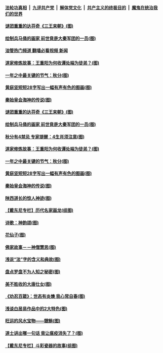 ####  [法轮功真相](../../../../basic/blob/master/README.md?t=09231201) &nbsp;|&nbsp; [九评共产党](../../../../9ping.md/blob/master/README.md?t=09231201) &nbsp;|&nbsp; [解体党文化](../../../../jtdwh.md/blob/master/README.md?t=09231201)  &nbsp;|&nbsp; [共产主义的终极目的](../../../../gczydzjmd.md/blob/master/README.md?t=09231201) &nbsp;|&nbsp; [魔鬼在统治我们的世界](../../../../mgztzwmdsj.md/blob/master/README.md?t=09231201) 

#### [谜团重重的达芬奇《三王来朝》(图)](../pages/p7/1016943.md?t=09231201) 

#### [绘制兵马俑的画家 前世竟是大秦军团的一员(图)](../pages/p7/1015593.md?t=09231201) 

#### [油管热门频道 翻墙必看视频 新闻](http://45.76.130.85:81/youtube.html?09231201)

#### [道家修炼故事：王重阳为何收谭处端为徒弟？(图)](../pages/p7/1017262.md?t=09231201) 

#### [一年之中最关键的节气：秋分(图)](../pages/p7/1017234.md?t=09231201) 

#### [黄庭坚短短28字写出一幅有声有色的图画(图)](../pages/p7/1017024.md?t=09231201) 

#### [秦始皇会海神的传说(图)](../pages/p7/1017147.md?t=09231201) 

#### [谜团重重的达芬奇《三王来朝》(图)](../pages/p7/1016943.md?t=09231201) 

#### [绘制兵马俑的画家 前世竟是大秦军团的一员(图)](../pages/p7/1015593.md?t=09231201) 

#### [秋分有4禁忌 专家提醒：4生肖须注意(图)](../pages/p7/1017280.md?t=09231201) 

#### [道家修炼故事：王重阳为何收谭处端为徒弟？(图)](../pages/p7/1017262.md?t=09231201) 

#### [一年之中最关键的节气：秋分(图)](../pages/p7/1017234.md?t=09231201) 

#### [黄庭坚短短28字写出一幅有声有色的图画(图)](../pages/p7/1017024.md?t=09231201) 

#### [秦始皇会海神的传说(图)](../pages/p7/1017147.md?t=09231201) 

#### [陕西道长的惊人神迹(图)](../pages/p7/1016200.md?t=09231201) 

#### [【戴东尼专栏】历代名家画龙(组图)](../pages/p7/1011260.md?t=09231201) 

#### [诗歌：神韵颂(图)](../pages/p7/1017074.md?t=09231201) 

#### [花仙子(图)](../pages/p7/1015678.md?t=09231201) 

#### [佛家故事－－神僧慧思(图)](../pages/p7/1016988.md?t=09231201) 

#### [浅说“法”字的含义和典故(图)](../pages/p7/1016452.md?t=09231201) 

#### [盘点罗盘不为人知之秘密(图)](../pages/p7/1016624.md?t=09231201) 

#### [美不胜收的大唐仕女(图)](../pages/p7/1015592.md?t=09231201) 

#### [《劝忍百箴》：世态有炎燠 我心常自春(图)](../pages/p7/1016920.md?t=09231201) 

#### [浅谈白居易作品中的2大特色(图)](../pages/p7/1016567.md?t=09231201) 

#### [旺运的风水宝物——貔貅(图)](../pages/p7/1016617.md?t=09231201) 

#### [道士讲出哪一句话 竟让瘟疫消失了？(图)](../pages/p7/1016989.md?t=09231201) 

#### [【戴东尼专栏】斗彩瓷器的故事(组图)](../pages/p7/1012026.md?t=09231201) 

<img src='http://gfw-breaker.win/goodnews/indexes/p7.md' width='0px' height='0px'/>
